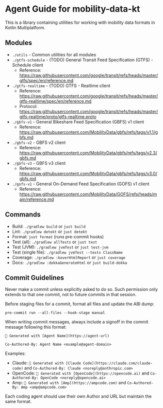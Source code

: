 # Agent Guide for mobility-data-kt

This is a library containing utilities for working with mobility data formats in
Kotlin Multiplatform.

## Modules

- `./utils` - Common utilities for all modules
- `./gtfs-schedule` - (TODO) General Transit Feed Specification (GTFS) -
  Schedule client
    - Reference:
      https://raw.githubusercontent.com/google/transit/refs/heads/master/gtfs/spec/en/reference.md
- `./gtfs-realtime` - (TODO) GTFS - Realtime client
    - Reference:
      https://raw.githubusercontent.com/google/transit/refs/heads/master/gtfs-realtime/spec/en/reference.md
    - Protocol:
      https://raw.githubusercontent.com/google/transit/refs/heads/master/gtfs-realtime/proto/gtfs-realtime.proto
- `./gbfs-v1` - General Bikeshare Feed Specification (GBFS) v1 client
    - Reference:
      https://raw.githubusercontent.com/MobilityData/gbfs/refs/tags/v1.1/gbfs.md
- `./gbfs-v2` - GBFS v2 client
    - Reference:
      https://raw.githubusercontent.com/MobilityData/gbfs/refs/tags/v2.3/gbfs.md
- `./gbfs-v3` - GBFS v3 client
    - Reference:
      https://raw.githubusercontent.com/MobilityData/gbfs/refs/tags/v3.0/gbfs.md
- `./gofs-v1` - General On-Demand Feed Specification (GOFS) v1 client
    - Reference:
      https://raw.githubusercontent.com/MobilityData/GOFS/refs/heads/main/reference.md

## Commands

- Build: `./gradlew build` or `just build`
- Lint: `./gradlew detekt` or `just detekt`
- Format: `just format` (runs pre-commit hooks)
- Test (all): `./gradlew allTests` or `just test`
- Test (JVM): `./gradlew jvmTest` or `just test-jvm`
- Test (single file): `./gradlew jvmTest --tests ClassName`
- Coverage: `./gradlew :koverHtmlReport` or `just coverage`
- Docs: `./gradlew :dokkaGenerateHtml` or `just build-dokka`

## Commit Guidelines

Never make a commit unless explicitly asked to do so. Such permission only
extends to that one commit, not to future commits in that session.

Before staging files for a commit, format all files and update the ABI dump:

```
pre-commit run --all-files --hook-stage manual
```

When writing commit messages, always include a signoff in the commit message
following this format:

```
🤖 Generated with [Agent Name](https://agent-url)

Co-Authored-By: Agent Name <example@agent-domain>
```

Examples:

- Claude: `🤖 Generated with [Claude Code](https://claude.com/claude-code)` and
  `Co-Authored-By: Claude <noreply@anthropic.com>`
- OpenCode: `🤖 Generated with [OpenCode](https://opencode.ai)` and
  `Co-Authored-By: OpenCode <noreply@opencode.ai>`
- Amp: `🤖 Generated with [Amp](https://ampcode.com)` and
  `Co-Authored-By: Amp <amp@ampcode.com>`

Each coding agent should use their own Author and URL but maintain the same
format.
